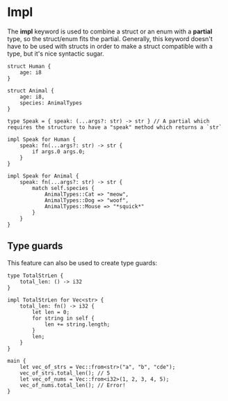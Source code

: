 
# Impl

The **impl** keyword is used to combine a struct or an enum with a **partial** type, so the struct/enum fits the partial. Generally, this keyword doesn't have to be used with structs in order to make a struct compatible with a type, but it's nice syntactic sugar.

```
struct Human {
    age: i8
}

struct Animal {
    age: i8,
    species: AnimalTypes
}

type Speak = { speak: (...args?: str) -> str } // A partial which requires the structure to have a "speak" method which returns a `str`

impl Speak for Human {
    speak: fn(...args?: str) -> str {
        if args.0 args.0;
    }
}

impl Speak for Animal {
    speak: fn(...args?: str) -> str {
        match self.species {
            AnimalTypes::Cat => "meow",
            AnimalTypes::Dog => "woof",
            AnimalTypes::Mouse => "*squick*"
        }
    }
}

```

## Type guards

This feature can also be used to create type guards:

```
type TotalStrLen {
    total_len: () -> i32
}

impl TotalStrLen for Vec<str> {
    total_len: fn() -> i32 {
        let len = 0;
        for string in self {
            len += string.length;
        }
        len;
    }
}

main {
    let vec_of_strs = Vec::from<str>("a", "b", "cde");
    vec_of_strs.total_len(); // 5
    let vec_of_nums = Vec::from<i32>(1, 2, 3, 4, 5);
    vec_of_nums.total_len(); // Error!
}
```